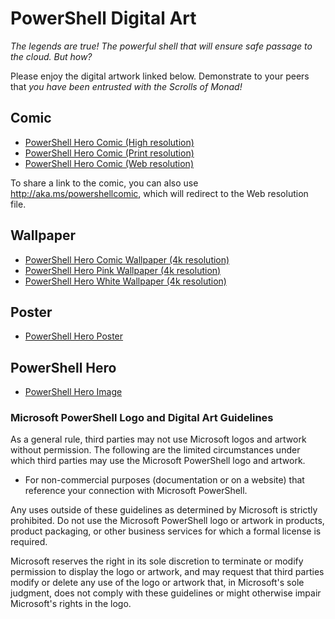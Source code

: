 # PowerShell Digital Art

*The legends are true! The powerful shell that will ensure safe passage to the cloud. But how?*

Please enjoy the digital artwork linked below. Demonstrate to your peers that *you have been entrusted with the Scrolls of Monad!*

## Comic

- [PowerShell Hero Comic (High resolution)](https://aka.ms/powershellherocomic_highres)
- [PowerShell Hero Comic (Print resolution)](https://aka.ms/powershellherocomic_print)
- [PowerShell Hero Comic (Web resolution)](http://aka.ms/powershellherocomic_web)

To share a link to the comic, you can also use <http://aka.ms/powershellcomic>, which will redirect to the Web resolution file.

## Wallpaper

- [PowerShell Hero Comic Wallpaper (4k resolution)](http://aka.ms/powershellherowallpaper)
- [PowerShell Hero Pink Wallpaper (4k resolution)](http://aka.ms/powershellherowallpaper1)
- [PowerShell Hero White Wallpaper (4k resolution)](http://aka.ms/powershellherowallpaper2)

## Poster

- [PowerShell Hero Poster](http://aka.ms/powershellheroposter)

## PowerShell Hero

- [PowerShell Hero Image](http://aka.ms/powershellhero)

### Microsoft PowerShell Logo and Digital Art Guidelines

As a general rule, third parties may not use Microsoft logos and artwork without permission. The
following are the limited circumstances under which third parties may use the Microsoft PowerShell
logo and artwork.

- For non-commercial purposes (documentation or on a website) that reference your connection with
  Microsoft PowerShell.

Any uses outside of these guidelines as determined by Microsoft is strictly prohibited. Do not use
the Microsoft PowerShell logo or artwork in products, product packaging, or other business services
for which a formal license is required.

Microsoft reserves the right in its sole discretion to terminate or modify permission to display
the logo or artwork, and may request that third parties modify or delete any use of the logo or
artwork that, in Microsoft's sole judgment, does not comply with these guidelines or might
otherwise impair Microsoft's rights in the logo.
